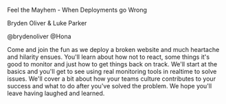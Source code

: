 Feel the Mayhem - When Deployments go Wrong

Bryden Oliver & Luke Parker

@brydenoliver @Hona

Come and join the fun as we deploy a broken website and much heartache and hilarity ensues. You'll learn about how not to react, some things it's good to monitor and just how to get things back on track.
We'll start at the basics and you'll get to see using real monitoring tools in realtime to solve issues. We'll cover a bit about how your teams culture contributes to your success and what to do after you've solved the problem.
We hope you'll leave having laughed and learned.
